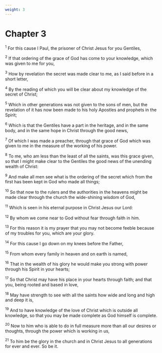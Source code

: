 ```yaml
---
weight: 3
---
```


# Chapter 3

<sup>1</sup> For this cause I Paul, the prisoner of Christ Jesus for you Gentiles, 

<sup>2</sup> If that ordering of the grace of God has come to your knowledge, which was given to me for you, 

<sup>3</sup> How by revelation the secret was made clear to me, as I said before in a short letter, 

<sup>4</sup> By the reading of which you will be clear about my knowledge of the secret of Christ; 

<sup>5</sup> Which in other generations was not given to the sons of men, but the revelation of it has now been made to his holy Apostles and prophets in the Spirit; 

<sup>6</sup> Which is that the Gentiles have a part in the heritage, and in the same body, and in the same hope in Christ through the good news, 

<sup>7</sup> Of which I was made a preacher, through that grace of God which was given to me in the measure of the working of his power. 

<sup>8</sup> To me, who am less than the least of all the saints, was this grace given, so that I might make clear to the Gentiles the good news of the unending wealth of Christ: 

<sup>9</sup> And make all men see what is the ordering of the secret which from the first has been kept in God who made all things; 

<sup>10</sup> So that now to the rulers and the authorities in the heavens might be made clear through the church the wide-shining wisdom of God, 

<sup>11</sup> Which is seen in his eternal purpose in Christ Jesus our Lord: 

<sup>12</sup> By whom we come near to God without fear through faith in him. 

<sup>13</sup> For this reason it is my prayer that you may not become feeble because of my troubles for you, which are your glory. 

<sup>14</sup> For this cause I go down on my knees before the Father, 

<sup>15</sup> From whom every family in heaven and on earth is named, 

<sup>16</sup> That in the wealth of his glory he would make you strong with power through his Spirit in your hearts; 

<sup>17</sup> So that Christ may have his place in your hearts through faith; and that you, being rooted and based in love, 

<sup>18</sup> May have strength to see with all the saints how wide and long and high and deep it is, 

<sup>19</sup> And to have knowledge of the love of Christ which is outside all knowledge, so that you may be made complete as God himself is complete. 

<sup>20</sup> Now to him who is able to do in full measure more than all our desires or thoughts, through the power which is working in us, 

<sup>21</sup> To him be the glory in the church and in Christ Jesus to all generations for ever and ever. So be it. 


